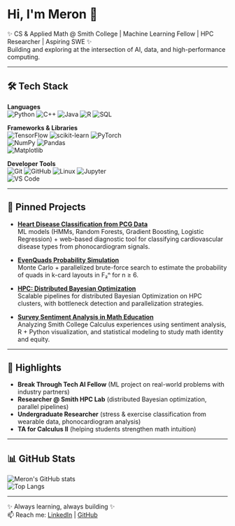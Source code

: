 # Hi, I'm Meron 👋

✨ CS & Applied Math @ Smith College | Machine Learning Fellow | HPC Researcher | Aspiring SWE ✨  
Building and exploring at the intersection of AI, data, and high-performance computing.  

---

## 🛠️ Tech Stack  

**Languages**  
![Python](https://img.shields.io/badge/Python-3776AB?style=flat&logo=python&logoColor=white) 
![C++](https://img.shields.io/badge/C++-00599C?style=flat&logo=cplusplus&logoColor=white) 
![Java](https://img.shields.io/badge/Java-ED8B00?style=flat&logo=java&logoColor=white) 
![R](https://img.shields.io/badge/R-276DC3?style=flat&logo=r&logoColor=white) 
![SQL](https://img.shields.io/badge/SQL-003B57?style=flat&logo=sqlite&logoColor=white)  

**Frameworks & Libraries**  
![TensorFlow](https://img.shields.io/badge/TensorFlow-FF6F00?style=flat&logo=tensorflow&logoColor=white) 
![scikit-learn](https://img.shields.io/badge/scikit--learn-F7931E?style=flat&logo=scikitlearn&logoColor=white) 
![PyTorch](https://img.shields.io/badge/PyTorch-EE4C2C?style=flat&logo=pytorch&logoColor=white)  
![NumPy](https://img.shields.io/badge/Numpy-013243?style=flat&logo=numpy&logoColor=white) 
![Pandas](https://img.shields.io/badge/Pandas-150458?style=flat&logo=pandas&logoColor=white)  
![Matplotlib](https://img.shields.io/badge/Matplotlib-11557c?style=flat&logo=plotly&logoColor=white)  

**Developer Tools**  
![Git](https://img.shields.io/badge/Git-F05032?style=flat&logo=git&logoColor=white) 
![GitHub](https://img.shields.io/badge/GitHub-181717?style=flat&logo=github&logoColor=white) 
![Linux](https://img.shields.io/badge/Linux-FCC624?style=flat&logo=linux&logoColor=black) 
![Jupyter](https://img.shields.io/badge/Jupyter-F37626?style=flat&logo=jupyter&logoColor=white)  
![VS Code](https://img.shields.io/badge/VS%20Code-007ACC?style=flat&logo=visualstudiocode&logoColor=white)  

---

## 📌 Pinned Projects  

- **[Heart Disease Classification from PCG Data](https://github.com/meronoumer/heart-disease-model)**  
ML models (HMMs, Random Forests, Gradient Boosting, Logistic Regression) + web-based diagnostic tool for classifying cardiovascular disease types from phonocardiogram signals.  

- **[EvenQuads Probability Simulation](https://github.com/meronoumer/quad_simulator)**  
Monte Carlo + parallelized brute-force search to estimate the probability of quads in k-card layouts in F₂ⁿ for n ≥ 6.  

- **[HPC: Distributed Bayesian Optimization](https://github.com/meronoumer/hpc-bayes-opt)**  
Scalable pipelines for distributed Bayesian Optimization on HPC clusters, with bottleneck detection and parallelization strategies.  

- **[Survey Sentiment Analysis in Math Education](https://github.com/meronoumer/math-equity-analysis)**  
Analyzing Smith College Calculus experiences using sentiment analysis, R + Python visualization, and statistical modeling to study math identity and equity.  

---

## 🌱 Highlights  

- **Break Through Tech AI Fellow** (ML project on real-world problems with industry partners)  
- **Researcher @ Smith HPC Lab** (distributed Bayesian optimization, parallel pipelines)  
- **Undergraduate Researcher** (stress & exercise classification from wearable data, phonocardiogram analysis)  
- **TA for Calculus II** (helping students strengthen math intuition)  

---

## 📊 GitHub Stats  

![Meron's GitHub stats](https://github-readme-stats.vercel.app/api?username=meronoumer&show_icons=true&theme=radical)  
![Top Langs](https://github-readme-stats.vercel.app/api/top-langs/?username=meronoumer&layout=compact&theme=radical)  

---

✨ Always learning, always building ✨  
📫 Reach me: [LinkedIn](https://www.linkedin.com/in/meronoumer/) | [GitHub](https://github.com/meronoumer)  
